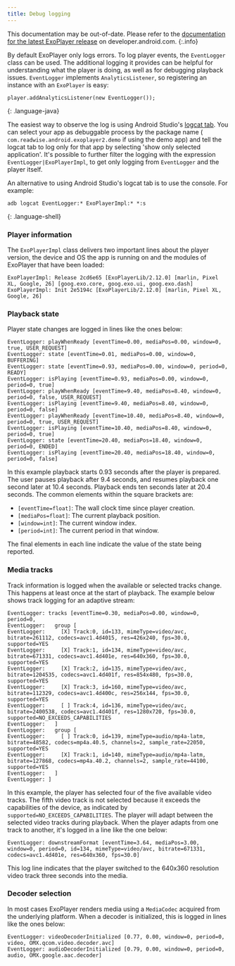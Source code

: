 ```yaml
---
title: Debug logging
---
```


This documentation may be out-of-date. Please refer to the
[documentation for the latest ExoPlayer release][] on developer.android.com.
{:.info}

By default ExoPlayer only logs errors. To log player events, the `EventLogger`
class can be used. The additional logging it provides can be helpful for
understanding what the player is doing, as well as for debugging playback
issues. `EventLogger` implements `AnalyticsListener`, so registering an instance
with an `ExoPlayer` is easy:

```
player.addAnalyticsListener(new EventLogger());
```
{: .language-java}

The easiest way to observe the log is using Android Studio's [logcat tab][]. You
can select your app as debuggable process by the package name (
`com.readwise.android.exoplayer2.demo` if using the demo app) and tell the logcat
tab to log only for that app by selecting 'show only selected application'. It's
possible to further filter the logging with the expression
`EventLogger|ExoPlayerImpl`, to get only logging from `EventLogger` and the
player itself.

An alternative to using Android Studio's logcat tab is to use the console. For
example:

~~~
adb logcat EventLogger:* ExoPlayerImpl:* *:s
~~~
{: .language-shell}

### Player information ###

The `ExoPlayerImpl` class delivers two important lines about the player version,
the device and OS the app is running on and the modules of ExoPlayer that have
been loaded:

```
ExoPlayerImpl: Release 2cd6e65 [ExoPlayerLib/2.12.0] [marlin, Pixel XL, Google, 26] [goog.exo.core, goog.exo.ui, goog.exo.dash]
ExoPlayerImpl: Init 2e5194c [ExoPlayerLib/2.12.0] [marlin, Pixel XL, Google, 26]
```

### Playback state ###

Player state changes are logged in lines like the ones below:

```
EventLogger: playWhenReady [eventTime=0.00, mediaPos=0.00, window=0, true, USER_REQUEST]
EventLogger: state [eventTime=0.01, mediaPos=0.00, window=0, BUFFERING]
EventLogger: state [eventTime=0.93, mediaPos=0.00, window=0, period=0, READY]
EventLogger: isPlaying [eventTime=0.93, mediaPos=0.00, window=0, period=0, true]
EventLogger: playWhenReady [eventTime=9.40, mediaPos=8.40, window=0, period=0, false, USER_REQUEST]
EventLogger: isPlaying [eventTime=9.40, mediaPos=8.40, window=0, period=0, false]
EventLogger: playWhenReady [eventTime=10.40, mediaPos=8.40, window=0, period=0, true, USER_REQUEST]
EventLogger: isPlaying [eventTime=10.40, mediaPos=8.40, window=0, period=0, true]
EventLogger: state [eventTime=20.40, mediaPos=18.40, window=0, period=0, ENDED]
EventLogger: isPlaying [eventTime=20.40, mediaPos=18.40, window=0, period=0, false]
```

In this example playback starts 0.93 seconds after the player is prepared. The
user pauses playback after 9.4 seconds, and resumes playback one second later at
10.4 seconds. Playback ends ten seconds later at 20.4 seconds. The common
elements within the square brackets are:

* `[eventTime=float]`: The wall clock time since player creation.
* `[mediaPos=float]`: The current playback position.
* `[window=int]`: The current window index.
* `[period=int]`: The current period in that window.

The final elements in each line indicate the value of the state being reported.

### Media tracks ###

Track information is logged when the available or selected tracks change. This
happens at least once at the start of playback. The example below shows track
logging for an adaptive stream:

```
EventLogger: tracks [eventTime=0.30, mediaPos=0.00, window=0, period=0,
EventLogger:   group [
EventLogger:     [X] Track:0, id=133, mimeType=video/avc, bitrate=261112, codecs=avc1.4d4015, res=426x240, fps=30.0, supported=YES
EventLogger:     [X] Track:1, id=134, mimeType=video/avc, bitrate=671331, codecs=avc1.4d401e, res=640x360, fps=30.0, supported=YES
EventLogger:     [X] Track:2, id=135, mimeType=video/avc, bitrate=1204535, codecs=avc1.4d401f, res=854x480, fps=30.0, supported=YES
EventLogger:     [X] Track:3, id=160, mimeType=video/avc, bitrate=112329, codecs=avc1.4d400c, res=256x144, fps=30.0, supported=YES
EventLogger:     [ ] Track:4, id=136, mimeType=video/avc, bitrate=2400538, codecs=avc1.4d401f, res=1280x720, fps=30.0, supported=NO_EXCEEDS_CAPABILITIES
EventLogger:   ]
EventLogger:   group [
EventLogger:     [ ] Track:0, id=139, mimeType=audio/mp4a-latm, bitrate=48582, codecs=mp4a.40.5, channels=2, sample_rate=22050, supported=YES
EventLogger:     [X] Track:1, id=140, mimeType=audio/mp4a-latm, bitrate=127868, codecs=mp4a.40.2, channels=2, sample_rate=44100, supported=YES
EventLogger:   ]
EventLogger: ]
```

In this example, the player has selected four of the five available video
tracks. The fifth video track is not selected because it exceeds the
capabilities of the device, as indicated by `supported=NO_EXCEEDS_CAPABILITIES`.
The player will adapt between the selected video tracks during playback. When
the player adapts from one track to another, it's logged in a line like the one
below:

```
EventLogger: downstreamFormat [eventTime=3.64, mediaPos=3.00, window=0, period=0, id=134, mimeType=video/avc, bitrate=671331, codecs=avc1.4d401e, res=640x360, fps=30.0]
```

This log line indicates that the player switched to the 640x360 resolution video
track three seconds into the media.

### Decoder selection ###

In most cases ExoPlayer renders media using a `MediaCodec` acquired from the
underlying platform. When a decoder is initialized, this is logged in lines like
the ones below:

```
EventLogger: videoDecoderInitialized [0.77, 0.00, window=0, period=0, video, OMX.qcom.video.decoder.avc]
EventLogger: audioDecoderInitialized [0.79, 0.00, window=0, period=0, audio, OMX.google.aac.decoder]
```

[documentation for the latest ExoPlayer release]: https://developer.android.com/guide/topics/media/exoplayer/debug-logging
[logcat tab]: https://developer.android.com/studio/debug/am-logcat
